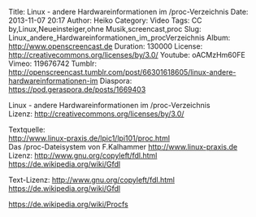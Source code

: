 Title: Linux - andere Hardwareinformationen im /proc-Verzeichnis
Date: 2013-11-07 20:17
Author: Heiko
Category: Video
Tags: CC by,Linux,Neueinsteiger,ohne Musik,screencast,proc
Slug: Linux_andere_Hardwareinformationen_im_procVerzeichnis
Album: http://www.openscreencast.de
Duration: 130000
License: http://creativecommons.org/licenses/by/3.0/
Youtube: oACMzHm60FE
Vimeo: 119676742
Tumblr: http://openscreencast.tumblr.com/post/66301618605/linux-andere-hardwareinformationen-im
Diaspora: https://pod.geraspora.de/posts/1669403

Linux - andere Hardwareinformationen im /proc-Verzeichnis  
Lizenz: <http://creativecommons.org/licenses/by/3.0/>  
  
Textquelle:  
<http://www.linux-praxis.de/lpic1/lpi101/proc.html>  
Das /proc-Dateisystem von F.Kalhammer <http://www.linux-praxis.de>  
Lizenz: <http://www.gnu.org/copyleft/fdl.html>
<https://de.wikipedia.org/wiki/Gfdl>  
  
Text-Lizenz: <http://www.gnu.org/copyleft/fdl.html>
<https://de.wikipedia.org/wiki/Gfdl>  
  
<https://de.wikipedia.org/wiki/Procfs>

